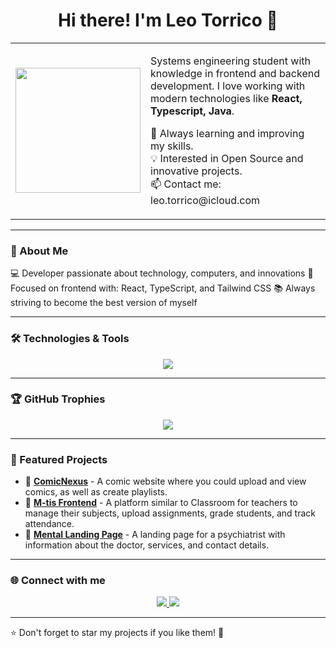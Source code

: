 <h1 align="center">Hi there! I'm Leo Torrico 👋</h1>
<div align="center">
  <table>
    <tr>
      <td>
        <img src="https://media.giphy.com/media/ua7vVw9awZKWwLSYpW/giphy.gif" width="200px">
      </td>
      <td>
        <p>
          Systems engineering student with knowledge in frontend and backend development.
          I love working with modern technologies like <b>React, Typescript, Java</b>.
        </p>
        <p>
          🚀 Always learning and improving my skills.<br>
          💡 Interested in Open Source and innovative projects.<br>
          📫 Contact me: leo.torrico@icloud.com
        </p>
      </td>
    </tr>
  </table>
</div>

---

### 🚀 About Me
💻 Developer passionate about technology, computers, and innovations
🎯 Focused on frontend with: React, TypeScript, and Tailwind CSS
📚 Always striving to become the best version of myself

---

### 🛠️ Technologies & Tools  

<p align="center">
  <img src="https://skillicons.dev/icons?i=react,js,ts,nodejs,express,tailwind,html,css,mysql,postgres,docker,git,github,vscode,java,springboot,python" />
</p>


---

### 🏆 GitHub Trophies
<p align="center">
  <img src="https://github-profile-trophy.vercel.app/?username=LeoTorrico&theme=onedark&no-bg=true&no-frame=true" />
</p>


---

### 🚀 Featured Projects  
- 🔹 **[ComicNexus](https://github.com/Developers-ComixNexus/ComicNexus)** - A comic website where you could upload and view comics, as well as create playlists.
- 🔹 **[M-tis Frontend](https://github.com/LeoTorrico/M-tis-frontend)** - A platform similar to Classroom for teachers to manage their subjects, upload assignments, grade students, and track attendance.
- 🔹 **[Mental Landing Page](https://github.com/LeoTorrico/Mental-landing-page)** - A landing page for a psychiatrist with information about the doctor, services, and contact details.

---

### 🌐 Connect with me 
<p align="center">
  <a href="https://www.linkedin.com/in/leonardo-torrico-492b771b0/" target="_blank">
    <img src="https://img.shields.io/badge/LinkedIn-0077B5?style=for-the-badge&logo=linkedin&logoColor=white" />
  </a>
  <a href="mailto:leo.torrico@icloud.com">
    <img src="https://img.shields.io/badge/Gmail-D14836?style=for-the-badge&logo=gmail&logoColor=white" />
  </a>
</p>

---

⭐️ Don't forget to star my projects if you like them! 🚀
